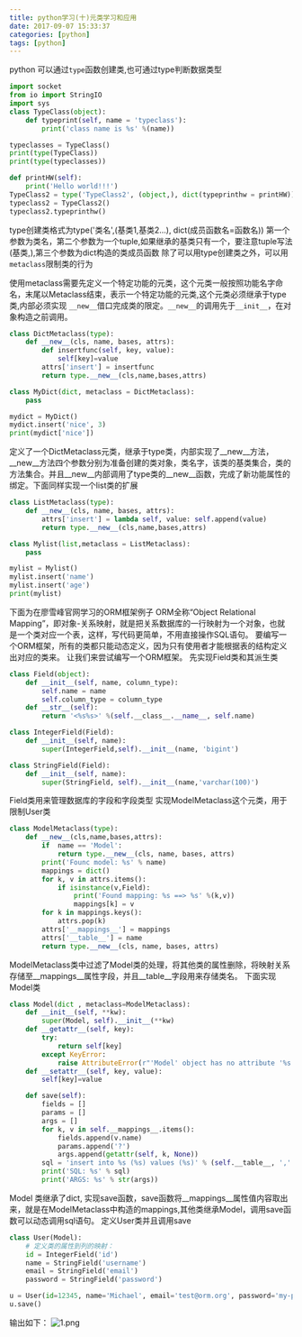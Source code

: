 ```yaml
---
title: python学习(十)元类学习和应用
date: 2017-09-07 15:33:37
categories: [python]
tags: [python]
---
```

python 可以通过`type`函数创建类,也可通过type判断数据类型
``` python
import socket
from io import StringIO
import sys
class TypeClass(object):
    def typeprint(self, name = 'typeclass'):
        print('class name is %s' %(name))

typeclasses = TypeClass()
print(type(TypeClass))
print(type(typeclasses))

def printHW(self):
    print('Hello world!!!')
TypeClass2 = type('TypeClass2', (object,), dict(typeprinthw = printHW))
typeclass2 = TypeClass2()
typeclass2.typeprinthw()
```
type创建类格式为type('类名',(基类1,基类2...), dict(成员函数名=函数名))
第一个参数为类名，第二个参数为一个tuple,如果继承的基类只有一个，要注意tuple写法(基类,),第三个参数为dict构造的类成员函数
除了可以用type创建类之外，可以用`metaclass`限制类的行为
<!--more-->
使用metaclass需要先定义一个特定功能的元类，这个元类一般按照功能名字命名，末尾以Metaclass结束，表示一个特定功能的元类,这个元类必须继承于type类,内部必须实现
`__new__`借口完成类的限定。`__new__`的调用先于`__init__`，在对象构造之前调用。
``` python
class DictMetaclass(type):
	def __new__(cls, name, bases, attrs):
		def insertfunc(self, key, value):
			self[key]=value
		attrs['insert'] = insertfunc
		return type.__new__(cls,name,bases,attrs)

class MyDict(dict, metaclass = DictMetaclass):
    pass

mydict = MyDict()
mydict.insert('nice', 3)
print(mydict['nice'])

```
定义了一个DictMetaclass元类，继承于type类，内部实现了__new__方法，__new__方法四个参数分别为准备创建的类对象，类名字，该类的基类集合，类的方法集合。并且__new__内部调用了type类的__new__函数，完成了新功能属性的绑定。下面同样实现一个list类的扩展
``` python
class ListMetaclass(type):
    def __new__(cls, name, bases, attrs):
        attrs['insert'] = lambda self, value: self.append(value)
        return type.__new__(cls,name,bases,attrs)

class Mylist(list,metaclass = ListMetaclass):
    pass

mylist = Mylist()
mylist.insert('name')
mylist.insert('age')
print(mylist)
```
下面为在廖雪峰官网学习的ORM框架例子
ORM全称“Object Relational Mapping”，即对象-关系映射，就是把关系数据库的一行映射为一个对象，也就是一个类对应一个表，这样，写代码更简单，不用直接操作SQL语句。
要编写一个ORM框架，所有的类都只能动态定义，因为只有使用者才能根据表的结构定义出对应的类来。
让我们来尝试编写一个ORM框架。
先实现Field类和其派生类
``` python
class Field(object):
    def __init__(self, name, column_type):
        self.name = name
        self.column_type = column_type
    def __str__(self):
        return '<%s%s>' %(self.__class__.__name__, self.name)

class IntegerField(Field):
    def __init__(self, name):
        super(IntegerField,self).__init__(name, 'bigint')

class StringField(Field):
    def __init__(self, name):
        super(StringField, self).__init__(name,'varchar(100)')
```
Field类用来管理数据库的字段和字段类型
实现ModelMetaclass这个元类，用于限制User类
``` python
class ModelMetaclass(type):
    def __new__(cls,name,bases,attrs):
        if  name == 'Model':
            return type.__new__(cls, name, bases, attrs)
        print('Founc model: %s' % name)
        mappings = dict()
        for k, v in attrs.items():
            if isinstance(v,Field):
                print('Found mapping: %s ==> %s' %(k,v))
                mappings[k] = v
        for k in mappings.keys():
            attrs.pop(k)
        attrs['__mappings__'] = mappings
        attrs['__table__'] = name
        return type.__new__(cls, name, bases, attrs)
```
ModelMetaclass类中过滤了Model类的处理，将其他类的属性删除，将映射关系存储至__mappings__属性字段，并且__table__字段用来存储类名。
下面实现Model类
``` python
class Model(dict , metaclass=ModelMetaclass):
    def __init__(self, **kw):
        super(Model, self).__init__(**kw)
    def __getattr__(self, key):
        try:
            return self[key]
        except KeyError:
            raise AttributeError(r"'Model' object has no attribute '%s' " %key)
    def __setattr__(self, key, value):
        self[key]=value

    def save(self):
        fields = []
        params = []
        args = []
        for k, v in self.__mappings__.items():
            fields.append(v.name)
            params.append('?')
            args.append(getattr(self, k, None))
        sql = 'insert into %s (%s) values (%s)' % (self.__table__, ','.join(fields), ','.join(params))
        print('SQL: %s' % sql)
        print('ARGS: %s' % str(args))
```
Model 类继承了dict, 实现save函数，save函数将__mappings__属性值内容取出来，就是在ModelMetaclass中构造的mappings,其他类继承Model，调用save函数可以动态调用sql语句。
定义User类并且调用save
``` python
class User(Model):
    # 定义类的属性到列的映射：
    id = IntegerField('id')
    name = StringField('username')
    email = StringField('email')
    password = StringField('password')

u = User(id=12345, name='Michael', email='test@orm.org', password='my-pwd')
u.save()
```
输出如下：
![1.png](1.png)
